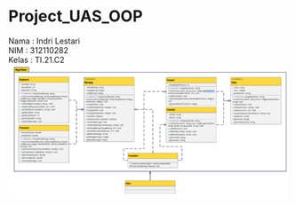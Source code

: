 # Project_UAS_OOP
Nama : Indri Lestari                                     
NIM : 312110282                                                   
Kelas : TI.21.C2 
![Gambar 1](Diagram_Penjualan.png)
